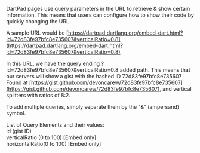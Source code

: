 DartPad pages use query parameters in the URL to retrieve & show certain information.
This means that users can configure how to show their code by quickly changing the URL.

A sample URL would be 
[https://dartpad.dartlang.org/embed-dart.html?id=72d83fe97bfc8e735607&verticalRatio=0.8](https://dartpad.dartlang.org/embed-dart.html?id=72d83fe97bfc8e735607&verticalRatio=0.8)

In this URL, we have the query ending
?id=72d83fe97bfc8e735607&verticalRatio=0.8 added path.
This means that our servers will show a gist with the hashed ID 72d83fe97bfc8e735607
Found at [https://gist.github.com/devoncarew/72d83fe97bfc8e735607](https://gist.github.com/devoncarew/72d83fe97bfc8e735607), and vertical splitters with ratios of 8:2.

To add multiple queries, simply separate them by the "&" (ampersand) symbol.

List of Query Elements and their values:  
id (gist ID)  
verticalRatio (0 to 100) [Embed only]  
horizontalRatio(0 to 100) [Embed only]  